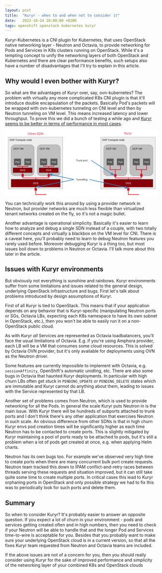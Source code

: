 ```yaml
---
layout: post
title:  "Kuryr - when to and when not to consider it"
date:   2022-10-24 20:00:00 +0200
tags: openshift openstack kubernetes kuryr
---
```


Kuryr-Kubernetes is a CNI plugin for Kubernetes, that uses OpenStack native
networking layer - Neutron and Octavia, to provide networking for Pods and
Services in K8s clusters running on OpenStack. While it's a tempting concept to
unify the networking layers of both OpenStack and Kubernetes and there are
clear performance benefits, such setups also have a number of disadvantages
that I'll try to explain in this article.

## Why would I even bother with Kuryr?

So what are the advantages of Kuryr over, say, ovn-kubernetes? The problem with
virtually any more complicated K8s CNI plugin is that it'll introduce double
encapsulation of the packets. Basically Pod's packets will be wrapped with
ovn-kubernetes tunneling on CNI level and then by Neutron tunneling on VM
level. This means increased latency and lower throughput.  To prove this we
did a bunch of testing a while ago and [Kuryr seems to be better in terms of
performance in most
cases](https://cloud.redhat.com/blog/accelerate-your-openshift-network-performance-on-openstack-with-kuryr). 

![Kuryr encapsulation diagram](/assets/kuryr-tunneling.png)

You can technically work this around by using a provider network in Neutron,
but provider networks are much less flexible than virtualized tenant networks
created on the fly, so it's not a magic bullet.

Another advantage is operational simplicity. Basically it's easier to learn how
to analyze and debug a single SDN instead of a couple, with two totally
different concepts and virtually a blackbox on the VM level for CNI. There is a
caveat here, you'll probably need to learn to debug Neutron features you rarely
used before. Moreover debugging Kuryr is a thing too, but most issues boil down
to problems in Neutron or Octavia. I'll talk more about this later in the
article.

## Issues with Kuryr environments

But obviously not everything is sunshine and rainbows. Kuryr environments
suffer from some limitations and issues related to the general design,
underlying OpenStack infrastructure and bugs. First let's talk about problems
introduced by design assumptions of Kuryr.

First of all Kuryr is tied to OpenStack. This means that if your application
depends on any behavior that is Kuryr-specific (manipulating Neutron ports or
SGs, Octavia LBs, expecting each K8s namespace to have its own subnet in
OpenStack, etc.), then you won't be able to easily run it on a non-OpenStack
public cloud.

As with Kuryr *all* Services are represented as Octavia loadbalancers, you'll
face the usual limitations of Octavia. E.g. if you're using Amphora provider,
each LB will be a VM that consumes some cloud resources. This is solved by
Octavia OVN provider, but it's only available for deployments using OVN as the
Neutron driver.

Some features are currently impossible to implement with Octavia, e.g.
``sessionAffinity``, OpenShift's automatic unidling, etc. There are also some
bugs in Octavia that haunted Kuryr deployments. In particular with high churn
LBs often get stuck in ``PENDING_UPDATE`` or ``PENDING_DELETE`` states which
are immutable and Kuryr cannot do anything about them, leading to issues with
the Service represented by that LB.

Another set of problems comes from Neutron, which is used to provide networking
for all the Pods. In general the scale Kuryr puts Neutron in is the main
issue. With Kuryr there will be hundreds of subports attached to trunk ports
and I don't think there's any other application that exercises Neutron in such
scale. An obvious difference from other SDNs is that in high churn Kuryr envs
pod creation times will be significantly higher as each time Neutron has to be
contacted to create ports. This is slightly mitigated by Kuryr maintaining a
pool of ports ready to be attached to pods, but it's still a problem when a lot
of pods get created at once, e.g. when applying Helm charts.

Neutron has its own bugs too. For example we've observed very high time to
create ports when there are many concurrent bulk port create requests. Neutron
team tracked this down to IPAM conflict-and-retry races between threads serving
these requests and situation improved, but it can still take quite some time to
create multiple ports. In critical cases this lead to Kuryr orphaning ports in
OpenStack and only possible strategy we had to fix this was to periodically
look for such ports and delete them.

## Summary

So when to consider Kuryr? It's probably easier to answer an opposite question.
If you expect a lot of churn in your environment - pods and services getting
created often and in high numbers, then you need to check if your Neutron will
be able to handle that and the longer Pod and Services time-to-wire is
acceptable for you. Besides that you probably want to make sure your underlying
OpenStack cloud is in a current version, so that all the fixes Kuryr team
requested from Neutron and Octavia teams are included.

If the above issues are not of a concern for you, then you should really
consider using Kuryr for the sake of improved performance and simplicity of the
networking layer of your combined K8s and OpenStack clouds
